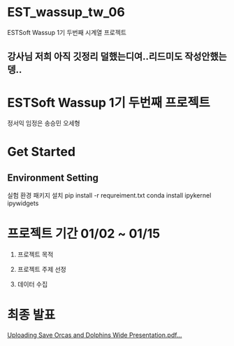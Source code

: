 # EST_wassup_tw_06
ESTSoft Wassup 1기 두번째 시계열 프로젝트


## 강사님 저희 아직 깃정리 덜했는디여..리드미도 작성안했는뎅..

# ESTSoft Wassup 1기 두번째 프로젝트 

정서익
임정은
송승민
오세형


# Get Started
## Environment Setting
실험 환경
패키지 설치
pip install -r requreiment.txt
conda install ipykernel ipywidgets 

# 프로젝트 기간 01/02 ~ 01/15
1. 프로젝트 목적

2. 프로젝트 주제 선정

3. 데이터 수집

# 최종 발표
[Uploading Save Orcas and Dolphins Wide Presentation.pdf…]()

